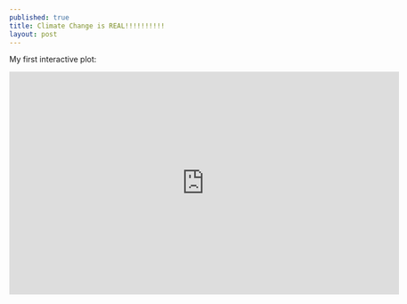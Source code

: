 ```yaml
---
published: true
title: Climate Change is REAL!!!!!!!!!!
layout: post
---
```

My first interactive plot:


<iframe width="700" height="400" frameborder="0" scrolling="no" src="https://plot.ly/~maegul/63.embed"></iframe>
